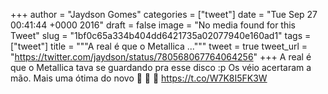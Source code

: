 
+++
author = "Jaydson Gomes"
categories = ["tweet"]
date = "Tue Sep 27 00:41:44 +0000 2016"
draft = false
image = "No media found for this Tweet"
slug = "1bf0c65a334b404dd6421735a02077940e160ad1"
tags = ["tweet"]
title = """A real é que o Metallica ..."""
tweet = true
tweet_url = "https://twitter.com/jaydson/status/780568067764064256"
+++
A real é que o Metallica tava se guardando pra esse disco :p Os véio acertaram a mão. Mais uma ótima do novo 🤘 🤘 🤘 https://t.co/W7K8I5FK3W
